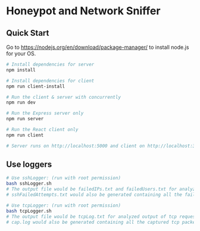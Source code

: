 # Honeypot and Network Sniffer



## Quick Start
Go to https://nodejs.org/en/download/package-manager/ to install node.js for your OS.
``` bash
# Install dependencies for server
npm install

# Install dependencies for client
npm run client-install

# Run the client & server with concurrently
npm run dev

# Run the Express server only
npm run server

# Run the React client only
npm run client

# Server runs on http://localhost:5000 and client on http://localhost:3000
```


## Use loggers
``` bash
# Use sshLogger: (run with root permission)
bash sshLogger.sh
# The output file would be failedIPs.txt and failedUsers.txt for analyzed output of failed logins
# sshFailedAttempts.txt would also be generated containing all the failed login attempts from the sshd log file

# Use tcpLogger: (run with root permission)
bash tcpLogger.sh
# The output file would be tcpLog.txt for analyzed output of tcp requests sent to the server
# cap.log would also be generated containing all the captured tcp packets sent to port 80
```
